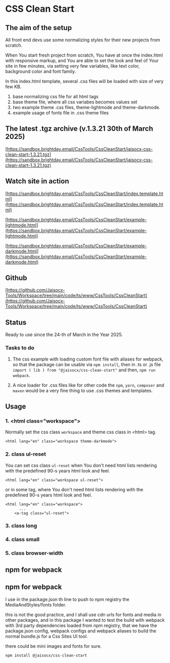 # CSS Clean Start

## The aim of the setup
All front end devs use some normalizing styles for their new projects from scratch.

When You start fresh project from scratch, You have at once the index.html with responsive markup,
and You are able to set the look and feel of Your site in few minutes,
via setting very few variables,
like text color, background color and font family.

In this index.html template,
several .css files will be loaded with size of very few KB.
1. base normalizing css file for all html tags
2. base theme file, where all css variabes becomes values set
3. two example theme .css files, theme-lightmode and theme-darkmode.
4. example usage of fonts file in .css theme files




## The latest .tgz archive (v.1.3.21 30th of March 2025)

[https://sandbox.brightday.email/CssTools/CssCleanStart/jaisocx-css-clean-start-1.3.21.tgz](https://sandbox.brightday.email/CssTools/CssCleanStart/jaisocx-css-clean-start-1.3.21.tgz)





## Watch site in action

[https://sandbox.brightday.email/CssTools/CssCleanStart/index.template.html](https://sandbox.brightday.email/CssTools/CssCleanStart/index.template.html)


[https://sandbox.brightday.email/CssTools/CssCleanStart/example-lightmode.html](https://sandbox.brightday.email/CssTools/CssCleanStart/example-lightmode.html)


[https://sandbox.brightday.email/CssTools/CssCleanStart/example-darkmode.html](https://sandbox.brightday.email/CssTools/CssCleanStart/example-darkmode.html)





## Github
[https://github.com/Jaisocx-Tools/Workspace/tree/main/code/ts/www/CssTools/CssCleanStart](https://github.com/Jaisocx-Tools/Workspace/tree/main/code/ts/www/CssTools/CssCleanStart)




## Status
Ready to use since the 24-th of March in the Year 2025.




### Tasks to do
1. The css example with loading custom font file with aliases for webpack, so that the package can be usable via `npm install`, then in .ts or .js file `import ( lib ) from "@jaisocx/css-clean-start"` and then, `npm run webpack`. 

2. A nice loader for .css files like for other code the `npm`, `yarn`, `composer` and `maven` would be a very fine thing to use .css themes and templates. 



## Usage

### 1. &lt;html class="workspace"&gt;
Normally set the css class `workspace` and theme css class in &lt;html&gt; tag.
```
<html lang="en" class="workspace theme-darkmode">
```


### 2. class ul-reset
You can set css class `ul-reset` when You don't need html lists rendering with the predefined 90-s years html look and feel.
```
<html lang="en" class="workspace ul-reset">
```

or in some tag, where You don't need html lists rendering with the predefined 90-s years html look and feel.
```
<html lang="en" class="workspace">
      ...
    <a-tag class="ul-reset">
```

### 3. class long
### 4. class small
### 5. class browser-width


## npm for webpack

## npm for webpack

I use in the package.json th line to push to npm registry the MediaAndStyles/fonts folder.

this is not the good practice, and I shall use cdn urls for fonts and media in other packages, 
and in this package I wanted to test the build with webpack with 3rd party dependencies loaded from npm registry,
that we have the package.json config, webpack configs and webpack aliases 
to build the normal bundle.js for a Css Sites UI tool.

there could be mini images and fonts for sure.


```
npm install @jaisocx/css-clean-start
```





